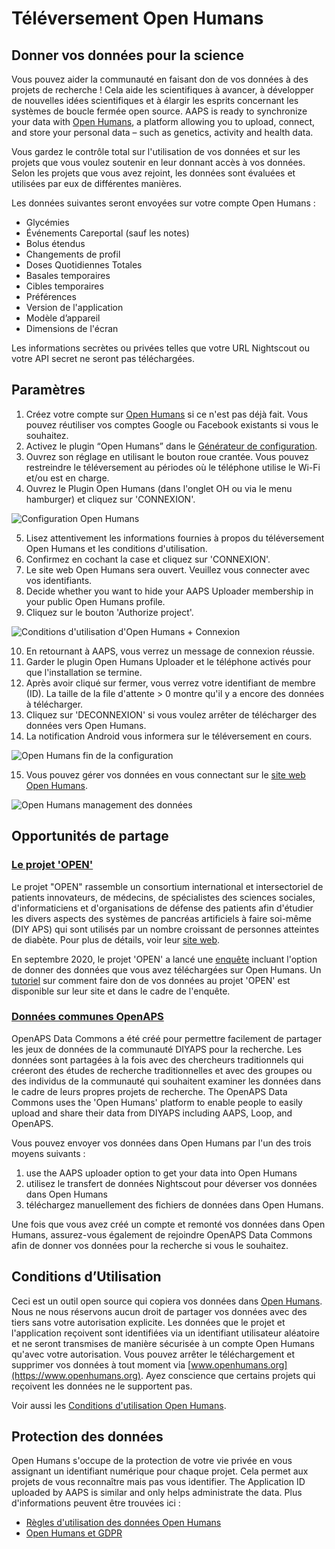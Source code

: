 # Téléversement Open Humans

## Donner vos données pour la science

Vous pouvez aider la communauté en faisant don de vos données à des projets de recherche ! Cela aide les scientifiques à avancer, à développer de nouvelles idées scientifiques et à élargir les esprits concernant les systèmes de boucle fermée open source. AAPS is ready to synchronize your data with [Open Humans](https://www.openhumans.org), a platform allowing you to upload, connect, and store your personal data – such as genetics, activity and health data.

Vous gardez le contrôle total sur l'utilisation de vos données et sur les projets que vous voulez soutenir en leur donnant accès à vos données. Selon les projets que vous avez rejoint, les données sont évaluées et utilisées par eux de différentes manières.

Les données suivantes seront envoyées sur votre compte Open Humans :

- Glycémies
- Événements Careportal (sauf les notes)
- Bolus étendus
- Changements de profil
- Doses Quotidiennes Totales
- Basales temporaires
- Cibles temporaires
- Préférences
- Version de l'application
- Modèle d’appareil
- Dimensions de l'écran

Les informations secrètes ou privées telles que votre URL Nightscout ou votre API secret ne seront pas téléchargées.

## Paramètres

1. Créez votre compte sur [Open Humans](https://www.openhumans.org) si ce n'est pas déjà fait. Vous pouvez réutiliser vos comptes Google ou Facebook existants si vous le souhaitez.
2. Activez le plugin “Open Humans” dans le [Générateur de configuration](../Configuration/Config-Builder.md).
3. Ouvrez son réglage en utilisant le bouton roue crantée. Vous pouvez restreindre le téléversement au périodes où le téléphone utilise le Wi-Fi et/ou est en charge.
4. Ouvrez le Plugin Open Humans (dans l'onglet OH ou via le menu hamburger) et cliquez sur 'CONNEXION'.

![Configuration Open Humans](../images/OHUploader1.png)

5. Lisez attentivement les informations fournies à propos du téléversement Open Humans et les conditions d'utilisation.
6. Confirmez en cochant la case et cliquez sur 'CONNEXION'.
7. Le site web Open Humans sera ouvert. Veuillez vous connecter avec vos identifiants.
8. Decide whether you want to hide your AAPS Uploader membership in your public Open Humans profile.
9. Cliquez sur le bouton 'Authorize project'.

![Conditions d'utilisation d'Open Humans + Connexion](../images/OHUploader2.png)

10. En retournant à AAPS, vous verrez un message de connexion réussie.
11. Garder le plugin Open Humans Uploader et le téléphone activés pour que l'installation se termine.
12. Après avoir cliqué sur fermer, vous verrez votre identifiant de membre (ID). La taille de la file d'attente > 0 montre qu'il y a encore des données à télécharger.
13. Cliquez sur 'DECONNEXION' si vous voulez arrêter de télécharger des données vers Open Humans.
14. La notification Android vous informera sur le téléversement en cours.

![Open Humans fin de la configuration](../images/OHUploader3.png)

15. Vous pouvez gérer vos données en vous connectant sur le [site web Open Humans](https://www.openhumans.org).

![Open Humans management des données](../images/OHWeb.png)

## Opportunités de partage

### [Le projet 'OPEN'](https://www.open-diabetes.eu/)

Le projet "OPEN" rassemble un consortium international et intersectoriel de patients innovateurs, de médecins, de spécialistes des sciences sociales, d'informaticiens et d'organisations de défense des patients afin d'étudier les divers aspects des systèmes de pancréas artificiels à faire soi-même (DIY APS) qui sont utilisés par un nombre croissant de personnes atteintes de diabète. Pour plus de détails, voir leur [site web](https://www.open-diabetes.eu/).

En septembre 2020, le projet 'OPEN' a lancé une [enquête](https://survey.open-diabetes.eu/) incluant l'option de donner des données que vous avez téléchargées sur Open Humans. Un [tutoriel](https://open-diabetes.eu/en/open-survey/survey-tutorials/) sur comment faire don de vos données au projet 'OPEN' est disponible sur leur site et dans le cadre de l'enquête.

### [Données communes OpenAPS](https://www.openhumans.org/activity/openaps-data-commons/)

OpenAPS Data Commons a été créé pour permettre facilement de partager les jeux de données de la communauté DIYAPS pour la recherche. Les données sont partagées à la fois avec des chercheurs traditionnels qui créeront des études de recherche traditionnelles et avec des groupes ou des individus de la communauté qui souhaitent examiner les données dans le cadre de leurs propres projets de recherche. The OpenAPS Data Commons uses the 'Open Humans' platform to enable people to easily upload and share their data from DIYAPS including AAPS, Loop, and OpenAPS.

Vous pouvez envoyer vos données dans Open Humans par l'un des trois moyens suivants :

1. use the AAPS uploader option to get your data into Open Humans
2. utilisez le transfert de données Nightscout pour déverser vos données dans Open Humans
3. téléchargez manuellement des fichiers de données dans Open Humans.

Une fois que vous avez créé un compte et remonté vos données dans Open Humans, assurez-vous également de rejoindre OpenAPS Data Commons afin de donner vos données pour la recherche si vous le souhaitez.

## Conditions d’Utilisation

Ceci est un outil open source qui copiera vos données dans [Open Humans](https://www.openhumans.org). Nous ne nous réservons aucun droit de partager vos données avec des tiers sans votre autorisation explicite. Les données que le projet et l'application reçoivent sont identifiées via un identifiant utilisateur aléatoire et ne seront transmises de manière sécurisée à un compte Open Humans qu'avec votre autorisation. Vous pouvez arrêter le téléchargement et supprimer vos données à tout moment via [www.openhumans.org](https://www.openhumans.org). Ayez conscience que certains projets qui reçoivent les données ne le supportent pas.

Voir aussi les [Conditions d'utilisation Open Humans](https://www.openhumans.org/terms/).

## Protection des données

Open Humans s'occupe de la protection de votre vie privée en vous assignant un identifiant numérique pour chaque projet. Cela permet aux projets de vous reconnaître mais pas vous identifier. The Application ID uploaded by AAPS is similar and only helps administrate the data. Plus d'informations peuvent être trouvées ici :

- [Règles d'utilisation des données Open Humans](https://www.openhumans.org/data-use/)
- [Open Humans et GDPR](https://www.openhumans.org/gdpr/)
